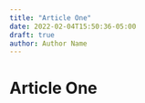 ```yaml
---
title: "Article One"
date: 2022-02-04T15:50:36-05:00
draft: true
author: Author Name
---
```


# Article One
